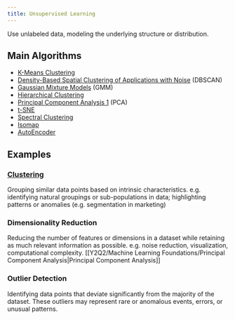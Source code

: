 ```yaml
---
title: Unsupervised Learning
---
```


Use unlabeled data, modeling the underlying structure or distribution.

## Main Algorithms
- [K-Means Clustering](/machine-learning-foundations/k-means-clustering)
- [Density-Based Spatial Clustering of Applications with Noise](/machine-learning-foundations/density-based-spatial-clustering-of-applications-with-noise) (DBSCAN)
- [Gaussian Mixture Models](/machine-learning-foundations/gaussian-mixture-models) (GMM)
- [Hierarchical Clustering](/machine-learning-foundations/hierarchical-clustering)
- [Principal Component Analysis 1](/machine-learning-foundations/principal-component-analysis-1) (PCA)
- [t-SNE](/machine-learning-foundations/t-sne)
- [Spectral Clustering](/machine-learning-foundations/spectral-clustering)
- [Isomap](/machine-learning-foundations/isomap)
- [AutoEncoder](/machine-learning-foundations/autoencoder)

## Examples
### [Clustering](/machine-learning-foundations/clustering)
Grouping similar data points based on intrinsic characteristics. e.g. identifying natural groupings or sub-populations in data; highlighting patterns or anomalies (e.g. segmentation in marketing)

### Dimensionality Reduction
Reducing the number of features or dimensions in a dataset while retaining as much relevant information as possible. e.g. noise reduction, visualization, computational complexity. [[Y2Q2/Machine Learning Foundations/Principal Component Analysis|Principal Component Analysis]]

### Outlier Detection
Identifying data points that deviate significantly from the majority of the dataset. These outliers may represent rare or anomalous events, errors, or unusual patterns.